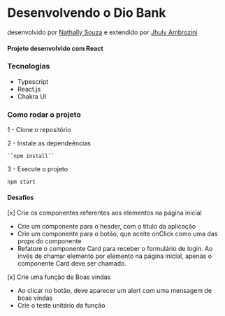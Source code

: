 # Desenvolvendo o Dio Bank

desenvolvido por [Nathally Souza](https://github.com/nathyts)
e extendido por [Jhuly Ambrozini](https://github.com/jhulyambrozini)

#### Projeto desenvolvido com React

### Tecnologias

- Typescript
- React.js
- Chakra UI

### Como rodar o projeto

1 - Clone o repositório

2 - Instale as dependeências

    ``npm install``

3 - Execute o projeto

    npm start

#### Desafios

[x] Crie os componentes referentes aos elementos na página inicial

- Crie um componente para o header, com o título da aplicação
- Crie um componente para o botão, que aceite onClick como uma das props do componente
- Refatore o componente Card para receber o formulário de login. Ao invés de chamar elemento por elemento na página inicial, apenas o componente Card deve ser chamado.

[x] Crie uma função de Boas vindas

- Ao clicar no botão, deve aparecer um alert com uma mensagem de boas vindas
- Crie o teste unitário da função
